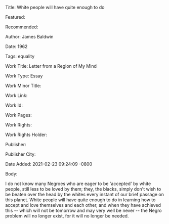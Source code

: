 Title: White people will have quite enough to do

Featured: 

Recommended: 

Author: James Baldwin

Date: 1962

Tags: equality

Work Title: Letter from a Region of My Mind

Work Type: Essay

Work Minor Title:  

Work Link: 

Work Id:  

Work Pages:  

Work Rights:  

Work Rights Holder:  

Publisher:  

Publisher City:  

Date Added: 2021-02-23 09:24:09 -0800

Body:

I do not know many Negroes who are eager to be 'accepted' by white people, still less to be loved by them; they, the blacks, simply don't wish to be beaten over the head by the whites every instant of our brief passage on this planet. White people will have quite enough to do in learning how to accept and love themselves and each other, and when they have achieved this -- which will not be tomorrow and may very well be never -- the Negro problem will no longer exist, for it will no longer be needed.


